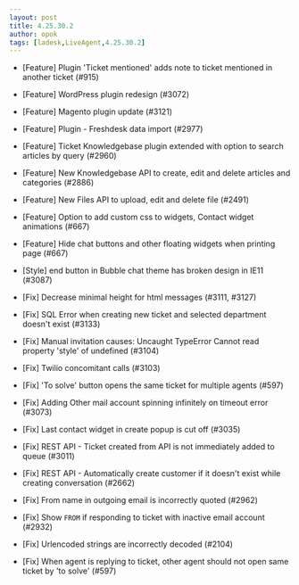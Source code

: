 ```yaml
---
layout: post
title: 4.25.30.2
author: opok
tags: [ladesk,LiveAgent,4.25.30.2]
---
```


- [Feature] Plugin 'Ticket mentioned' adds note to ticket mentioned in another ticket (#915)
- [Feature] WordPress plugin redesign (#3072)
- [Feature] Magento plugin update (#3121)
- [Feature] Plugin - Freshdesk data import (#2977)
- [Feature] Ticket Knowledgebase plugin extended with option to search articles by query (#2960)
- [Feature] New Knowledgebase API to create, edit and delete articles and categories (#2886)
- [Feature] New Files API to upload, edit and delete file (#2491)
- [Feature] Option to add custom css to widgets, Contact widget animations (#667)
- [Feature] Hide chat buttons and other floating widgets when printing page (#667)

- [Style] end button in Bubble chat theme has broken design in IE11 (#3087)

- [Fix] Decrease minimal height for html messages (#3111, #3127)
- [Fix] SQL Error when creating new ticket and selected department doesn't exist (#3133)
- [Fix] Manual invitation causes: Uncaught TypeError Cannot read property 'style' of undefined (#3104)
- [Fix] Twilio concomitant calls (#3103)
- [Fix] 'To solve' button opens the same ticket for multiple agents (#597)
- [Fix] Adding Other mail account spinning infinitely on timeout error (#3073)
- [Fix] Last contact widget in create popup is cut off (#3035)
- [Fix] REST API - Ticket created from API is not immediately added to queue (#3011)
- [Fix] REST API - Automatically create customer if it doesn't exist while creating conversation (#2662)
- [Fix] From name in outgoing email is incorrectly quoted (#2962)
- [Fix] Show `FROM` if responding to ticket with inactive email account (#2932)
- [Fix] Urlencoded strings are incorrectly decoded (#2104)
- [Fix] When agent is replying to ticket, other agent should not open same ticket by 'to solve' (#597)
